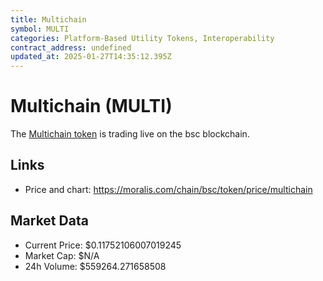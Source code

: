 ```yaml
---
title: Multichain
symbol: MULTI
categories: Platform-Based Utility Tokens, Interoperability
contract_address: undefined
updated_at: 2025-01-27T14:35:12.395Z
---
```


# Multichain (MULTI)
The [Multichain token](https://moralis.com/chain/bsc/token/price/multichain) is trading live on the bsc blockchain.

## Links
- Price and chart: https://moralis.com/chain/bsc/token/price/multichain

## Market Data
- Current Price: $0.11752106007019245
- Market Cap: $N/A
- 24h Volume: $559264.271658508
